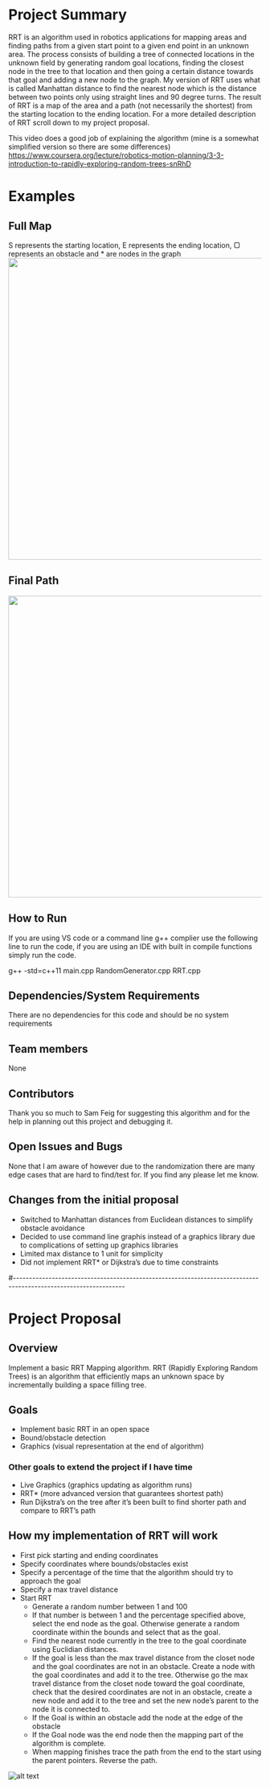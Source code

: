 # Project Summary
RRT is an algorithm used in robotics applications for mapping areas and finding paths from a given start point to a given end point in an unknown area. The process consists of building a tree of connected locations in the unknown field by generating random goal locations, finding the closest node in the tree to that location and then going a certain distance towards that goal and adding a new node to the graph. My version of RRT uses what is called Manhattan distance to find the nearest node which is the distance between two points only using straight lines and 90 degree turns. The result of RRT is a map of the area and a path (not necessarily the shortest) from the starting location to the ending location. For a more detailed description of RRT scroll down to my project proposal.

This video does a good job of explaining the algorithm (mine is a somewhat simplified version so there are some differences) https://www.coursera.org/lecture/robotics-motion-planning/3-3-introduction-to-rapidly-exploring-random-trees-snRhD

# Examples
## Full Map 
S represents the starting location, E represents  the ending location, ▢ represents an obstacle and * are nodes in the graph
<img src="https://github.com/jaseychanders/RRT/blob/main/RRT%20Full%20Map.png" width="600">

## Final Path
<img src="https://github.com/jaseychanders/RRT/blob/main/RRT%20Path.png" width="600">

## How to Run
If you are using VS code or a command line g++ complier use the following line to run the code, if you are using an IDE with built in compile functions simply run the code. 

g++ -std=c++11 main.cpp RandomGenerator.cpp RRT.cpp

## Dependencies/System Requirements
There are no dependencies for this code and should be no system requirements

## Team members
None

## Contributors
Thank you so much to Sam Feig for suggesting this algorithm and for the help in planning out this project and debugging it.

## Open Issues and Bugs
None that I am aware of however due to the randomization there are many edge cases that are hard to find/test for. If you find any please let me know.

## Changes from the initial proposal
* Switched to Manhattan distances from Euclidean distances to simplify obstacle avoidance
* Decided to use command line graphis instead of a graphics library due to complications of setting up graphics libraries
* Limited max distance to 1 unit for simplicity
* Did not implement RRT* or Dijkstra’s due to time constraints




#----------------------------------------------------------------------------------------------------------------

# Project Proposal

## Overview 
Implement a basic RRT Mapping algorithm. RRT (Rapidly Exploring Random Trees) is an algorithm that efficiently maps an unknown space by incrementally building a space filling tree. 

## Goals
* Implement basic RRT in an open space
* Bound/obstacle detection
* Graphics (visual representation at the end of algorithm)

### Other goals to extend the project if I have time
* Live Graphics (graphics updating as algorithm runs)
* RRT* (more advanced version that guarantees shortest path) 
* Run Dijkstra’s on the tree after it’s been built to find shorter path and compare to RRT’s path

## How my implementation of RRT will work
* First pick starting and ending coordinates
* Specify coordinates where bounds/obstacles exist 
* Specify a percentage of the time that the algorithm should try to approach the goal
* Specify a max travel distance
* Start RRT
  * Generate a random number between 1 and 100
  * If that number is between 1 and the percentage specified above, select the end node as the goal. Otherwise generate a random coordinate within the bounds and select that as the goal. 
  * Find the nearest node currently in the tree to the goal coordinate using Euclidian distances.
  * If the goal is less than the max travel distance from the closet node and the goal coordinates are not in an obstacle. Create a node with the goal coordinates and add it to the tree. Otherwise go the max travel distance from the closet node toward the goal coordinate, check that the desired coordinates are not in an obstacle, create a new node and add it to the tree and set the new node’s parent to the node it is connected to. 
  * If the Goal is within an obstacle add the node at the edge of the obstacle
  * If the Goal node was the end node then the mapping part of the algorithm is complete.
  * When mapping finishes trace the path from the end to the start using the parent pointers. Reverse the path.  

![alt text](https://github.com/jaseychanders/RRT/blob/main/IMG_0085.jpg)
